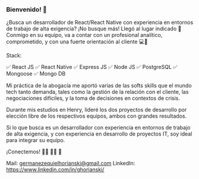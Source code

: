 ### Bienvenido! 👋

¿Busca un desarrollador de React/React Native con experiencia en entornos de trabajo de alta exigencia? ¡No busque más! Llegó al lugar indicado 🤩 
Conmigo en su equipo, va a contar con un profesional analítico, comprometido, y con una fuerte orientación al cliente 💻💼

Stack:

✅ React JS
✅ React Native
✅ Express JS
✅ Node JS
✅ PostgreSQL
✅ Mongoose
✅ Mongo DB

Mi práctica de la abogacía me aportó varias de las softs skills que el mundo tech tanto demanda, tales como la gestión de la relación con el cliente, las negociaciones difíciles, y la toma de decisiones en contextos de crisis.

Durante mis estudios en Henry, lideré los dos proyectos de desarrollo por elección libre de los respectivos equipos, ambos con grandes resultados.

Si lo que busca es un desarrollador con experiencia en entornos de trabajo de alta exigencia, y con experiencia en desarrollo de proyectos IT, soy ideal para integrar su equipo. 

¡Conectemos! 🤜🏼 🤛🏼 🚀

Mail: germanezequielhorianski@gmail.com
LinkedIn: https://www.linkedin.com/in/ghorianski/

<!--
**GermanEH/GermanEH** is a ✨ _special_ ✨ repository because its `README.md` (this file) appears on your GitHub profile.

Here are some ideas to get you started:

- 🔭 I’m currently working on ...
- 🌱 I’m currently learning ...
- 👯 I’m looking to collaborate on ...
- 🤔 I’m looking for help with ...
- 💬 Ask me about ...
- 📫 How to reach me: ...
- 😄 Pronouns: ...
- ⚡ Fun fact: ...
-->
